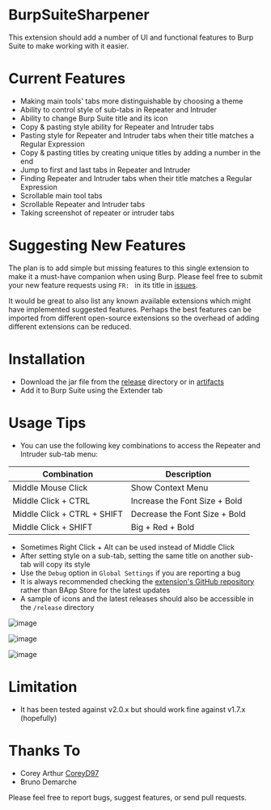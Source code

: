 # BurpSuiteSharpener
This extension should add a number of UI and functional features to Burp Suite to make working with it easier. 

# Current Features
* Making main tools' tabs more distinguishable by choosing a theme
* Ability to control style of sub-tabs in Repeater and Intruder
* Ability to change Burp Suite title and its icon
* Copy & pasting style ability for Repeater and Intruder tabs
* Pasting style for Repeater and Intruder tabs when their title matches a Regular Expression
* Copy & pasting titles by creating unique titles by adding a number in the end
* Jump to first and last tabs in Repeater and Intruder
* Finding Repeater and Intruder tabs when their title matches a Regular Expression
* Scrollable main tool tabs
* Scrollable Repeater and Intruder tabs
* Taking screenshot of repeater or intruder tabs

# Suggesting New Features
The plan is to add simple but missing features to this single extension to make it a must-have companion when using Burp.
Please feel free to submit your new feature requests using `FR: ` in its title in [issues](https://github.com/mdsecresearch/BurpSuiteSharpener/issues).

It would be great to also list any known available extensions which might have implemented suggested features. 
Perhaps the best features can be imported from different open-source extensions so the overhead of adding different extensions can be reduced.

# Installation
* Download the jar file from the [release](https://github.com/mdsecresearch/BurpSuiteSharpener/tree/main/release) directory or in [artifacts](https://github.com/mdsecresearch/BurpSuiteSharpener/actions)
* Add it to Burp Suite using the Extender tab
  
# Usage Tips
* You can use the following key combinations to access the Repeater and Intruder sub-tab menu:

| Combination | Description |	
| --- | --- |	
|Middle Mouse Click|		Show Context Menu|	
|Middle Click + CTRL|	Increase the Font Size + Bold|	
|Middle Click + CTRL + SHIFT|	Decrease the Font Size + Bold|	
|Middle Click + SHIFT|	Big + Red + Bold|

* Sometimes Right Click + Alt can be used instead of Middle Click
* After setting style on a sub-tab, setting the same title on another sub-tab will copy its style
* Use the `Debug` option in `Global Settings` if you are reporting a bug
* It is always recommended checking the [extension's GitHub repository](https://github.com/mdsecresearch/BurpSuiteSharpener) rather than BApp Store for the latest updates
* A sample of icons and the latest releases should also be accessible in the `/release` directory

![image](https://user-images.githubusercontent.com/1798313/136854808-d916f051-effc-483f-a388-b26d5b5f3ff2.png)

![image](https://user-images.githubusercontent.com/1798313/136855916-eabf9a51-354a-4655-beb7-9e56c41d1fea.png)

![image](https://user-images.githubusercontent.com/1798313/136855827-d97584d0-0e69-496a-a203-5b61f97926ab.png)


# Limitation
* It has been tested against v2.0.x but should work fine against v1.7.x (hopefully)

# Thanks To
* Corey Arthur [CoreyD97](https://twitter.com/CoreyD97)
* Bruno Demarche

Please feel free to report bugs, suggest features, or send pull requests.
